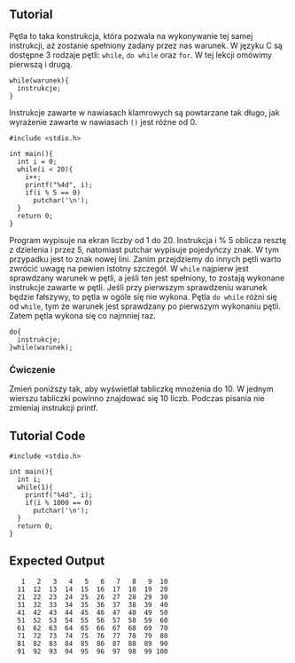 Tutorial
--------

Pętla to taka konstrukcja, która pozwala na wykonywanie tej samej instrukcji, aż zostanie spełniony zadany przez nas warunek. W języku C są dostępne 3 rodzaje pętli: `while`, `do while` oraz `for`. W tej lekcji omówimy pierwszą i drugą.
	
	while(warunek){
	  instrukcje;
	}
	
Instrukcje zawarte w nawiasach klamrowych są powtarzane tak długo, jak wyrażenie zawarte w nawiasach `()` jest różne od 0.
	
	#include <stdio.h>
	
	int main(){
	  int i = 0;
	  while(i < 20){
	    i++;
	    printf("%4d", i);
	    if(i % 5 == 0)
	      putchar('\n');
	  }
	  return 0;
	}
	
Program wypisuje na ekran liczby od 1 do 20. Instrukcja i % 5 oblicza resztę z dzielenia i przez 5, natomiast putchar wypisuje pojedyńczy znak. W tym przypadku jest to znak nowej lini.
Zanim przejdziemy do innych pętli warto zwrócić uwagę na pewien istotny szczegół. W `while` najpierw jest sprawdzany warunek w pętli, a jeśli ten jest spełniony, to zostają wykonane instrukcje zawarte w pętli. Jeśli przy pierwszym sprawdzeniu warunek będzie fałszywy, to pętla w ogóle się nie wykona.
Pętla `do while` różni się od `while`, tym że warunek jest sprawdzany po pierwszym wykonaniu pętli. Zatem pętla wykona się co najmniej raz.
	
	do{
	  instrukcje;
	}while(warunek);
	

### Ćwiczenie

Zmień poniższy tak, aby wyświetlał tabliczkę mnożenia do 10. W jednym wierszu tabliczki powinno znajdować się 10 liczb. Podczas pisania nie zmieniaj instrukcji printf.

Tutorial Code
-------------
	
	#include <stdio.h>
	
	int main(){
	  int i;
	  while(1){
	    printf("%4d", i);
	    if(i % 1000 == 0)
	      putchar('\n');
	  }
	  return 0;
	}
	 
Expected Output
---------------
	   1   2   3   4   5   6   7   8   9  10
	  11  12  13  14  15  16  17  18  19  20
	  21  22  23  24  25  26  27  28  29  30
	  31  32  33  34  35  36  37  38  39  40
	  41  42  43  44  45  46  47  48  49  50
	  51  52  53  54  55  56  57  58  59  60
	  61  62  63  64  65  66  67  68  69  70
	  71  72  73  74  75  76  77  78  79  80
	  81  82  83  84  85  86  87  88  89  90
	  91  92  93  94  95  96  97  98  99 100